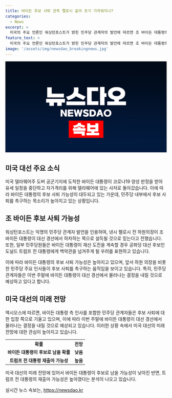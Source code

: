 ```yaml
---
title: 바이든 후보 사퇴 관측 펠로시 출마 포기 가까워지나?
categories:
  - News
excerpt: >
  미국의 주요 언론인 워싱턴포스트가 밝힌 민주당 관계자의 발언에 따르면 조 바이든 대통령의 대선 경선에서의 하차 가능성이 커지고 있다. 바이든 대통령은 코로나19 양성 판정을 받아 유세를 중단하고 격리 중이며, 앞으로의 결정은 주말에 이뤄질 것으로 보인다. 또한 액시오스는 바이든 대통령의 측근들과 민주당 관계자들이 후보 사퇴에 기울고 있으며, 이번 주말에 그의 대선 경선에서의 하차 가능성이 높아질 것으로 전망했다. 기존의 지지자들도 바이든 대통령의 후보직 유지에 대해 심각한 우려를 표현하고 있다.
feature_text: >
  미국의 주요 언론인 워싱턴포스트가 밝힌 민주당 관계자의 발언에 따르면 조 바이든 대통령의 대선 경선에서의 하차 가능성이 커지고 있다. 바이든 대통령은 코로나19 양성 판정을 받아 유세를 중단하고 격리 중이며, 앞으로의 결정은 주말에 이뤄질 것으로 보인다. 또한 액시오스는 바이든 대통령의 측근들과 민주당 관계자들이 후보 사퇴에 기울고 있으며, 이번 주말에 그의 대선 경선에서의 하차 가능성이 높아질 것으로 전망했다. 기존의 지지자들도 바이든 대통령의 후보직 유지에 대해 심각한 우려를 표현하고 있다.
image: '/assets/img/newsdao_breakingnews.jpg'
---
```


<p><img src="/assets/img/newsdao_breakingnews.jpg" alt="bookingtag 속보" /></p>

<h2 data-ke-size="size26">미국 대선 주요 소식</h2>

<p data-ke-size="size16">미국 델라웨어주 도버 공군기지에 도착한 바이든 대통령이 코로나19 양성 판정을 받아 유세 일정을 중단하고 자가격리를 위해 델라웨어에 있는 사저로 돌아갔습니다. 이에 따라 바이든 대통령의 후보 사퇴 가능성이 대두되고 있는 가운데, 민주당 내부에서 후보 사퇴를 촉구하는 목소리가 높아지고 있는 상황입니다.</p>

<h2 data-ke-size="size24">조 바이든 후보 사퇴 가능성</h2>

<p data-ke-size="size16">워싱턴포스트는 익명의 민주당 관계자 발언을 인용하여, 낸시 펠로시 전 하원의장이 조 바이든 대통령이 대선 경선에서 하차하는 쪽으로 설득될 것으로 믿는다고 전했습니다. 또한, 일부 민주당원들은 바이든 대통령이 재선 도전을 계속할 경우 공화당 대선 후보인 도널드 트럼프 전 대통령에게 백악관을 넘겨주게 될 우려를 표현하고 있습니다.</p>

<p data-ke-size="size16">이에 따라 바이든 대통령의 후보 사퇴 가능성은 높아지고 있으며, 앞서 하원 의장을 비롯한 민주당 주요 인사들이 후보 사퇴를 촉구하는 움직임을 보이고 있습니다. 특히, 민주당 관계자들은 이번 주말에 바이든 대통령이 대선 경선에서 물러나는 결정을 내릴 것으로 예상하고 있다고 합니다.</p>

<h2 data-ke-size="size24">미국 대선의 미래 전망</h2>

<p data-ke-size="size16">액시오스에 따르면, 바이든 대통령 측 인사를 포함한 민주당 관계자들은 후보 사퇴에 대한 입장 쪽으로 기울고 있으며, 이에 따라 이번 주말에 바이든 대통령이 대선 경선에서 물러나는 결정을 내릴 것으로 예상되고 있습니다. 이러한 상황 속에서 미국 대선의 미래 전망에 대한 관심이 높아지고 있습니다.</p>

<table>
  <tr>
    <th>확률</th>
    <th>전망</th>
  </tr>
  <tr>
    <td style="text-align: center; height: 17px;"><b>바이든 대통령이 후보로 남을 확률</b></td>
    <td style="text-align: center; height: 17px;"><b>낮음</b></td>
  </tr>
  <tr>
    <td style="text-align: center; height: 17px;"><b>트럼프 전 대통령 재출마 가능성</b></td>
    <td style="text-align: center; height: 17px;"><b>높음</b></td>
  </tr>
</table>

<p data-ke-size="size16">미국 대선의 미래 전망에 있어서 바이든 대통령이 후보로 남을 가능성이 낮아진 반면, 트럼프 전 대통령의 재출마 가능성은 높아졌다는 분석이 나오고 있습니다.</p>
실시간 뉴스 속보는, <a href="https://newsdao.kr" rel="dofollow">https://newsdao.kr</a>


